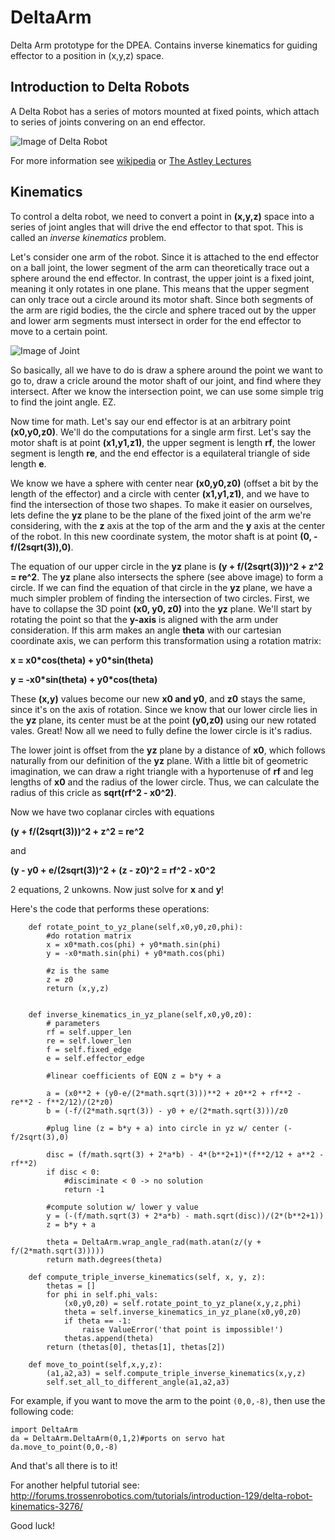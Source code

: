 # DeltaArm
Delta Arm prototype for the DPEA. Contains inverse kinematics for guiding effector to a position in (x,y,z) space.

## Introduction to Delta Robots

A Delta Robot has a series of motors mounted at fixed points, which attach to series of joints convering on an end effector. 

![Image of Delta Robot](https://industrial.omron.us/en/media/Delta_robot_XL_tcm849-100817.jpg)

For more information see [wikipedia](https://en.wikipedia.org/wiki/Delta_robot) or [The Astley Lectures](https://www.youtube.com/watch?v=dQw4w9WgXcQ)

## Kinematics

To control a delta robot, we need to convert a point in **(x,y,z)** space into a series of joint angles that will drive the end effector to that spot. This is called an _inverse kinematics_ problem.

Let's consider one arm of the robot. Since it is attached to the end effector on a ball joint, the lower segment of the arm can theoretically trace out a sphere around the end effector. In contrast, the upper joint is a fixed joint, meaning it only rotates in one plane. This means that the upper segment can only trace out a circle around its motor shaft. Since both segments of the arm are rigid bodies, the the circle and sphere traced out by the upper and lower arm segments must intersect in order for the end effector to move to a certain point.

![Image of Joint](https://i.stack.imgur.com/E1h9z.png)

So basically, all we have to do is draw a sphere around the point we want to go to, draw a cricle around the motor shaft of our joint, and find where they intersect. After we know the intersection point, we can use some simple trig to find the joint angle. EZ.

Now time for math. Let's say our end effector is at an arbitrary point **(x0,y0,z0)**. We'll do the computations for a single arm first. Let's say the motor shaft is at point **(x1,y1,z1)**, the upper segment is length **rf**, the lower segment is length **re**, and the end effector is a equilateral triangle of side length **e**.

We know we have a sphere with center near **(x0,y0,z0)** (offset a bit by the length of the effector) and a circle with center **(x1,y1,z1)**, and we have to find the intersection of those two shapes. To make it easier on ourselves, lets define the **yz** plane to be the plane of the fixed joint of the arm we're considering, with the **z** axis at the top of the arm and the **y** axis at the center of the robot. In this new coordinate system, the motor shaft is at point **(0, -f/(2sqrt(3)),0)**. 

The equation of our upper circle in the **yz** plane is **(y + f/(2sqrt(3)))^2 + z^2 = re^2**. The **yz** plane also intersects the sphere (see above image) to form a circle.  If we can find the equation of that circle in the **yz** plane, we have a much simpler problem of finding the intersection of two circles. First, we have to collapse the 3D point **(x0, y0, z0)** into the **yz** plane. We'll start by rotating the point so that the **y-axis** is aligned with the arm under consideration. If this arm makes an angle **theta** with our cartesian coordinate axis, we can perform this transformation using a rotation matrix:

**x = x0\*cos(theta) + y0\*sin(theta)**

**y = -x0\*sin(theta) + y0\*cos(theta)**

These **(x,y)** values become our new **x0 and y0**, and **z0** stays the same, since it's on the axis of rotation. Since we know that our lower circle lies in the **yz** plane, its center must be at the point **(y0,z0)** using our new rotated vales. Great! Now all we need to fully define the lower circle is it's radius.

The lower joint is offset from the **yz** plane by a distance of **x0**, which follows naturally from our definition of the **yz** plane. With a little bit of geometric imagination, we can draw a right triangle with a hyportenuse of **rf** and leg lengths of **x0** and the radius of the lower circle. Thus, we can calculate the radius of this cricle as **sqrt(rf^2 - x0^2)**.

Now we have two coplanar circles with equations

**(y + f/(2sqrt(3)))^2 + z^2 = re^2**

and

**(y - y0 + e/(2sqrt(3))^2 + (z - z0)^2 = rf^2 - x0^2**

2 equations, 2 unkowns. Now just solve for **x** and **y**!

Here's the code that performs these operations:

```
    def rotate_point_to_yz_plane(self,x0,y0,z0,phi):
        #do rotation matrix
        x = x0*math.cos(phi) + y0*math.sin(phi)
        y = -x0*math.sin(phi) + y0*math.cos(phi)

        #z is the same
        z = z0
        return (x,y,z)


    def inverse_kinematics_in_yz_plane(self,x0,y0,z0):
        # parameters
        rf = self.upper_len
        re = self.lower_len
        f = self.fixed_edge
        e = self.effector_edge

        #linear coefficients of EQN z = b*y + a

        a = (x0**2 + (y0-e/(2*math.sqrt(3)))**2 + z0**2 + rf**2 - re**2 - f**2/12)/(2*z0) 
        b = (-f/(2*math.sqrt(3)) - y0 + e/(2*math.sqrt(3)))/z0

        #plug line (z = b*y + a) into circle in yz w/ center (-f/2sqrt(3),0)

        disc = (f/math.sqrt(3) + 2*a*b) - 4*(b**2+1)*(f**2/12 + a**2 - rf**2)
        if disc < 0:
            #disciminate < 0 -> no solution
            return -1

        #compute solution w/ lower y value
        y = (-(f/math.sqrt(3) + 2*a*b) - math.sqrt(disc))/(2*(b**2+1))
        z = b*y + a

        theta = DeltaArm.wrap_angle_rad(math.atan(z/(y + f/(2*math.sqrt(3)))))
        return math.degrees(theta)
        
    def compute_triple_inverse_kinematics(self, x, y, z):
        thetas = []
        for phi in self.phi_vals:
            (x0,y0,z0) = self.rotate_point_to_yz_plane(x,y,z,phi)
            theta = self.inverse_kinematics_in_yz_plane(x0,y0,z0)
            if theta == -1:
                raise ValueError('that point is impossible!')
            thetas.append(theta)
        return (thetas[0], thetas[1], thetas[2])

    def move_to_point(self,x,y,z):
        (a1,a2,a3) = self.compute_triple_inverse_kinematics(x,y,z)
        self.set_all_to_different_angle(a1,a2,a3)
```

For example, if you want to move the arm to the point `(0,0,-8)`, then use the following code:

```
import DeltaArm
da = DeltaArm.DeltaArm(0,1,2)#ports on servo hat
da.move_to_point(0,0,-8)
```
And that's all there is to it!

For another helpful tutorial see: http://forums.trossenrobotics.com/tutorials/introduction-129/delta-robot-kinematics-3276/

Good luck!
